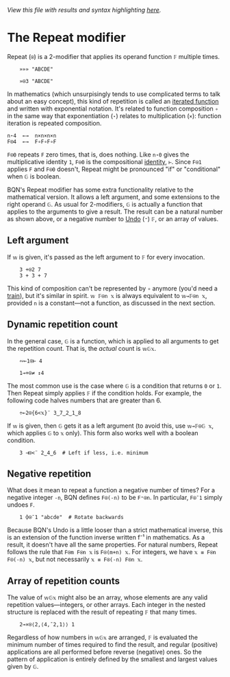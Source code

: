 *View this file with results and syntax highlighting [here](https://mlochbaum.github.io/BQN/doc/repeat.html).*

# The Repeat modifier

Repeat (`⍟`) is a 2-modifier that applies its operand function `𝔽` multiple times.

        »»» "ABCDE"

        »⍟3 "ABCDE"

In mathematics (which unsurpisingly tends to use complicated terms to talk about an easy concept), this kind of repetition is called an [iterated function](https://en.wikipedia.org/wiki/Iterated_function) and written with exponential notation. It's related to function composition `∘` in the same way that exponentiation (`⋆`) relates to multiplication (`×`): function iteration is repeated composition.

    n⋆4  ←→  n×n×n×n
    F⍟4  ←→  F∘F∘F∘F

`F⍟0` repeats `F` zero times, that is, does nothing. Like `n⋆0` gives the multiplicative identity `1`, `F⍟0` is the compositional [identity](identity.md), `⊢`. Since `F⍟1` applies `F` and `F⍟0` doesn't, Repeat might be pronounced "if" or "conditional" when `𝔾` is boolean.

BQN's Repeat modifier has some extra functionality relative to the mathematical version. It allows a left argument, and some extensions to the right operand `𝔾`. As usual for 2-modifiers, `𝔾` is actually a function that applies to the arguments to give a result. The result can be a natural number as shown above, or a negative number to [Undo](undo.md) (`⁼`) `𝔽`, or an array of values.

## Left argument

If `𝕨` is given, it's passed as the left argument to `𝔽` for every invocation.

        3 +⍟2 7
        3 + 3 + 7

This kind of composition can't be represented by `∘` anymore (you'd need a [train](train.md)), but it's similar in spirit. `𝕨 𝔽⍟n 𝕩` is always equivalent to `𝕨⊸𝔽⍟n 𝕩`, provided `n` is a constant—not a function, as discussed in the next section.

## Dynamic repetition count

In the general case, `𝔾` is a function, which is applied to all arguments to get the repetition count. That is, the *actual* count is `𝕨𝔾𝕩`.

        ∾⟜1⍟⊢ 4

        1⊸+⍟≠ ↕4

The most common use is the case where `𝔾` is a condition that returns `0` or `1`. Then Repeat simply applies `𝔽` if the condition holds. For example, the following code halves numbers that are greater than 6.

        ÷⟜2⍟{6<𝕩}¨ 3‿7‿2‿1‿8

If `𝕨` is given, then `𝔾` gets it as a left argument (to avoid this, use `𝕨⊸𝔽⍟𝔾 𝕩`, which applies `𝔾` to `𝕩` only). This form also works well with a boolean condition.

        3 ⊣⍟<¨ 2‿4‿6  # Left if less, i.e. minimum

## Negative repetition

What does it mean to repeat a function a negative number of times? For a negative integer `-n`, BQN defines `F⍟(-n)` to be `F⁼⍟n`. In particular, `F⍟¯1` simply undoes `F`.

        1 ⌽⍟¯1 "abcde"  # Rotate backwards

Because BQN's Undo is a little looser than a strict mathematical inverse, this is an extension of the function inverse written f⁻¹ in mathematics. As a result, it doesn't have all the same properties. For natural numbers, Repeat follows the rule that `F⍟m F⍟n 𝕩` is `F⍟(m+n) 𝕩`. For integers, we have `𝕩 ≡ F⍟n F⍟(-n) 𝕩`, but not necessarily `𝕩 ≡ F⍟(-n) F⍟n 𝕩`.

## Array of repetition counts

The value of `𝕨𝔾𝕩` might also be an array, whose elements are any valid repetition values—integers, or other arrays. Each integer in the nested structure is replaced with the result of repeating `𝔽` that many times.

        2⊸×⍟⟨2,⟨4,¯2,1⟩⟩ 1

Regardless of how numbers in `𝕨𝔾𝕩` are arranged, `𝔽` is evaluated the minimum number of times required to find the result, and regular (positive) applications are all performed before reverse (negative) ones. So the pattern of application is entirely defined by the smallest and largest values given by `𝔾`.

